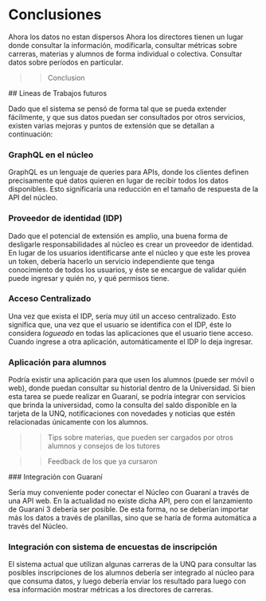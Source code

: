 # Conclusiones

Ahora los datos no estan dispersos
Ahora los directores tienen un lugar donde consultar la información, modificarla, consultar métricas sobre carreras, materias y alumnos de forma individual o colectiva. Consultar datos sobre períodos en particular.

>> Conclusion

## Lineas de Trabajos futuros

Dado que el sistema se pensó de forma tal que se pueda extender fácilmente, y que sus datos puedan ser consultados por otros servicios, existen varias mejoras y puntos de extensión que se detallan a continuación:

### GraphQL en el núcleo

GraphQL es un lenguaje de queries para APIs, donde los clientes definen precisamente qué datos quieren en lugar de recibir todos los datos disponibles. Esto significaría una reducción en el tamaño de respuesta de la API del núcleo.

### Proveedor de identidad (IDP)

Dado que el potencial de extensión es amplio, una buena forma de desligarle responsabilidades al núcleo es crear un proveedor de identidad. En lugar de los usuarios identificarse ante el núcleo y que este les provea un token, debería hacerlo un servicio independiente que tenga conocimiento de todos los usuarios, y éste se encargue de validar quién puede ingresar y quién no, y qué permisos tiene.

### Acceso Centralizado

Una vez que exista el IDP, sería muy útil un acceso centralizado. Esto significa que, una vez que el usuario se identifica con el IDP, éste lo considera *logueado* en todas las aplicaciones que el usuario tiene acceso. Cuando ingrese a otra aplicación, automáticamente el IDP lo deja ingresar.


### Aplicación para alumnos

Podría existir una aplicación para que usen los alumnos (puede ser móvil o web), donde puedan consultar su historial dentro de la Universidad. Si bien esta tarea se puede realizar en Guaraní, se podría integrar con servicios que brinda la universidad, como la consulta del saldo disponible en la tarjeta de la UNQ, notificaciones con novedades y noticias que estén relacionadas únicamente con los alumnos.

>> Tips sobre materias, que pueden ser cargados por otros alumnos y consejos de los tutores

>> Feedback de los que ya cursaron

### Integración con Guaraní

Sería muy conveniente poder conectar el Núcleo con Guaraní a través de una API web. En la actualidad no existe dicha API, pero con el lanzamiento de Guaraní 3 debería ser posible. De esta forma, no se deberían importar más los datos a través de planillas, sino que se haría de forma automática a través del Núcleo.

### Integración con sistema de encuestas de inscripción

El sistema actual que utilizan algunas carreras de la UNQ para consultar las posibles inscripciones de los alumnos debería ser integrado al núcleo para que consuma datos, y luego debería enviar los resultado para luego con esa información mostrar métricas a los directores de carreras. 

